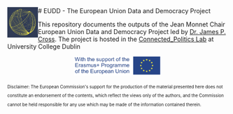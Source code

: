 <img align="left" src="Images/logo_EU.png" width="70">
# EUDD - The European Union Data and Democracy Project

This repository documents the outputs of the Jean Monnet Chair European Union Data and Democracy Project led by [Dr. James P. Cross](https://people.ucd.ie/james.cross). The project is hosted in the [Connected_Politics Lab](https://www.ucd.ie/connected_politics/) at University College Dublin

<p align="center">
	<img src="Images/logosbeneficaireserasmusleft_withthesupport-01_0.jpg" width="200">
</p>

<sub><sup>Disclaimer: The European Commission's support for the production of the material presented here does not constitute an endorsement of the contents, which reflect the views only of the authors, and the Commission cannot be held responsible for any use which may be made of the information contained therein.</sup></sub>


